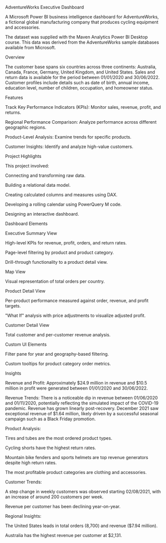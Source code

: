 AdventureWorks Executive Dashboard

A Microsoft Power BI business intelligence dashboard for AdventureWorks, a fictional global manufacturing company that produces cycling equipment and accessories.

The dataset was supplied with the Maven Analytics Power BI Desktop course. This data was derived from the AdventureWorks sample databases available from Microsoft.

Overview

The customer base spans six countries across three continents: Australia, Canada, France, Germany, United Kingdom, and United States. Sales and return data is available for the period between 01/01/2020 and 30/06/2022. Customer profiles include details such as date of birth, annual income, education level, number of children, occupation, and homeowner status.

Features

Track Key Performance Indicators (KPIs): Monitor sales, revenue, profit, and returns.

Regional Performance Comparison: Analyze performance across different geographic regions.

Product-Level Analysis: Examine trends for specific products.

Customer Insights: Identify and analyze high-value customers.

Project Highlights

This project involved:

Connecting and transforming raw data.

Building a relational data model.

Creating calculated columns and measures using DAX.

Developing a rolling calendar using PowerQuery M code.

Designing an interactive dashboard.

Dashboard Elements

Executive Summary View

High-level KPIs for revenue, profit, orders, and return rates.

Page-level filtering by product and product category.

Drill-through functionality to a product detail view.

Map View

Visual representation of total orders per country.

Product Detail View

Per-product performance measured against order, revenue, and profit targets.

"What If" analysis with price adjustments to visualize adjusted profit.

Customer Detail View

Total customer and per-customer revenue analysis.

Custom UI Elements

Filter pane for year and geography-based filtering.

Custom tooltips for product category order metrics.

Insights

Revenue and Profit: Approximately $24.9 million in revenue and $10.5 million in profit were generated between 01/01/2020 and 30/06/2022.

Revenue Trends: There is a noticeable dip in revenue between 01/06/2020 and 01/11/2020, potentially reflecting the simulated impact of the COVID-19 pandemic. Revenue has grown linearly post-recovery. December 2021 saw exceptional revenue of $1.64 million, likely driven by a successful seasonal campaign such as a Black Friday promotion.

Product Analysis:

Tires and tubes are the most ordered product types.

Cycling shorts have the highest return rates.

Mountain bike fenders and sports helmets are top revenue generators despite high return rates.

The most profitable product categories are clothing and accessories.

Customer Trends:

A step change in weekly customers was observed starting 02/08/2021, with an increase of around 200 customers per week.

Revenue per customer has been declining year-on-year.

Regional Insights:

The United States leads in total orders (8,700) and revenue ($7.94 million).

Australia has the highest revenue per customer at $2,131.
